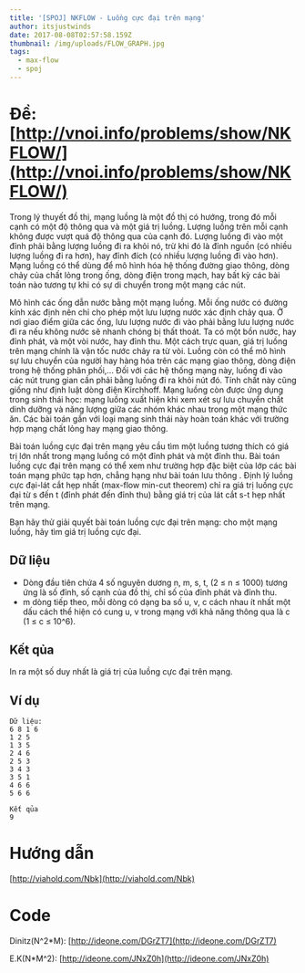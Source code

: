 ```yaml
---
title: '[SPOJ] NKFLOW - Luồng cực đại trên mạng'
author: itsjustwinds
date: 2017-08-08T02:57:58.159Z
thumbnail: /img/uploads/FLOW_GRAPH.jpg
tags:
  - max-flow
  - spoj
---
```

# Đề: [http://vnoi.info/problems/show/NKFLOW/](http://vnoi.info/problems/show/NKFLOW/)

Trong lý thuyết đồ thị, mạng luồng là một đồ thị có hướng, trong đó mỗi cạnh có một độ thông qua và một giá trị luồng. Lượng luồng trên mỗi cạnh không được vượt quá độ thông qua của cạnh đó. Lượng luồng đi vào một đỉnh phải bằng lượng luồng đi ra khỏi nó, trừ khi đó là đỉnh nguồn \(có nhiều lượng luồng đi ra hơn\), hay đỉnh đích \(có nhiều lượng luồng đi vào hơn\). Mạng luồng có thể dùng để mô hình hóa hệ thống đường giao thông, dòng chảy của chất lỏng trong ống, dòng điện trong mạch, hay bất kỳ các bài toán nào tương tự khi có sự di chuyển trong một mạng các nút.

Mô hình các ống dẫn nước bằng một mạng luồng. Mỗi ống nước có đường kính xác định nên chỉ cho phép một lưu lượng nước xác định chảy qua. Ở nơi giao điểm giữa các ống, lưu lượng nước đi vào phải bằng lưu lượng nước đi ra nếu không nước sẽ nhanh chóng bị thất thoát. Ta có một bồn nước, hay đỉnh phát, và một vòi nước, hay đỉnh thu. Một cách trực quan, giá trị luồng trên mạng chính là vận tốc nước chảy ra từ vòi. Luồng còn có thể mô hình sự lưu chuyển của người hay hàng hóa trên các mạng giao thông, dòng điện trong hệ thống phân phối,... Đối với các hệ thống mạng này, luồng đi vào các nút trung gian cần phải bằng luồng đi ra khỏi nút đó. Tính chất này cũng giống như định luật dòng điện Kirchhoff. Mạng luồng còn được ứng dụng trong sinh thái học: mạng luồng xuất hiện khi xem xét sự lưu chuyển chất dinh dưỡng và năng lượng giữa các nhóm khác nhau trong một mạng thức ăn. Các bài toán gắn với loại mạng sinh thái này hoàn toán khác với trường hợp mạng chất lỏng hay mạng giao thông.

Bài toán luồng cực đại trên mạng yêu cầu tìm một luồng tương thích có giá trị lớn nhất trong mạng luồng có một đỉnh phát và một đỉnh thu. Bài toán luồng cực đại trên mạng có thể xem như trường hợp đặc biệt của lớp các bài toán mạng phức tạp hơn, chẳng hạng như bài toán lưu thông . Định lý luồng cực đại-lát cắt hẹp nhất \(max-flow min-cut theorem\) chỉ ra giá trị luồng cực đại từ s đến t \(đỉnh phát đến đỉnh thu\) bằng giá trị của lát cắt s-t hẹp nhất trên mạng.

Bạn hãy thử giải quyết bài toán luồng cực đại trên mạng: cho một mạng luồng, hãy tìm giá trị luồng cực đại.

## Dữ liệu

* Dòng đầu tiên chứa 4 số nguyên dương n, m, s, t, \(2 ≤ n ≤ 1000\) tương ứng là số đỉnh, số cạnh của đồ thị, chỉ số của đỉnh phát và đỉnh thu.
* m dòng tiếp theo, mỗi dòng có dạng ba số u, v, c cách nhau ít nhất một dấu cách thể hiện có cung u, v trong mạng với khả năng thông qua là c \(1 ≤ c ≤ 10^6\).

## Kết qủa

In ra một số duy nhất là giá trị của luồng cực đại trên mạng.

## Ví dụ

```
Dữ liệu:
6 8 1 6
1 2 5
1 3 5
2 4 6
2 5 3
3 4 3
3 5 1
4 6 6
5 6 6

Kết qủa
9
```

# Hướng dẫn

[http://viahold.com/Nbk](http://viahold.com/Nbk)

# Code

Dinitz(N^2*M): [http://ideone.com/DGrZT7](http://ideone.com/DGrZT7)

E.K(N*M^2): [http://ideone.com/JNxZ0h](http://ideone.com/JNxZ0h)


